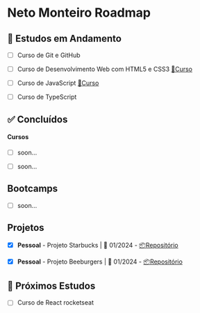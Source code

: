 # Neto Monteiro Roadmap


## 📑 Estudos em Andamento
- [ ] Curso de Git e GitHub
- [ ] Curso de Desenvolvimento Web com HTML5 e CSS3 [🔗Curso](https://alunos.b7web.com.br/curso/html5-e-css3/)
- [ ] Curso de JavaScript  [🔗Curso](https://alunos.b7web.com.br/curso/javascript)
- [ ] Curso de TypeScript 


## ✅ Concluídos
 
  #### Cursos
- [ ] soon...
- [ ] soon...



## Bootcamps
- [ ] soon...

## Projetos
- [x] **Pessoal** - Projeto Starbucks | 📅 01/2024 - [📦Repositório](https://github.com/NetoMonteiro/Project-Starbucks)
- [x] **Pessoal** - Projeto Beeburgers | 📅 01/2024 - [📦Repositório]()



## 🎯 Próximos Estudos
- [ ] Curso de React rocketseat
